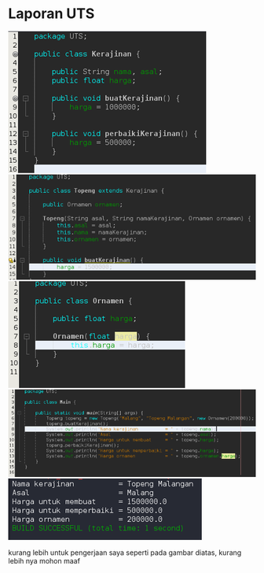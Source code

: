 # Laporan UTS

<img src="gambar/1.png">

<img src="gambar/2.png">

<img src="gambar/3.png">

<img src="gambar/4.png">

<img src="gambar/5.png">

kurang lebih untuk pengerjaan saya seperti pada gambar diatas, kurang lebih nya mohon maaf 